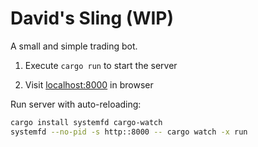 # David's Sling (WIP)

A small and simple trading bot.

1. Execute `cargo run` to start the server

1. Visit [localhost:8000](http://localhost:8000) in browser

Run server with auto-reloading:

```bash
cargo install systemfd cargo-watch
systemfd --no-pid -s http::8000 -- cargo watch -x run
```
